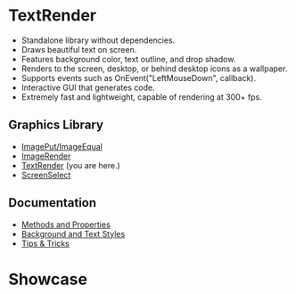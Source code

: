 # TextRender

* Standalone library without dependencies.
* Draws beautiful text on screen.
* Features background color, text outline, and drop shadow.
* Renders to the screen, desktop, or behind desktop icons as a wallpaper.
* Supports events such as OnEvent("LeftMouseDown", callback).
* Interactive GUI that generates code.
* Extremely fast and lightweight, capable of rendering at 300+ fps. 

## Graphics Library

* [ImagePut/ImageEqual](https://github.com/iseahound/ImagePut)
* [ImageRender](https://github.com/iseahound/ImageRender)
* [TextRender](https://github.com/iseahound/TextRender) (you are here.)
* [ScreenSelect](https://github.com/iseahound/ScreenSelect)

## Documentation

* [Methods and Properties](https://github.com/iseahound/TextRender/wiki/Methods-and-Properties)
* [Background and Text Styles](https://github.com/iseahound/TextRender/wiki/Styles)
* [Tips & Tricks](https://github.com/iseahound/TextRender/wiki/Tips-&-Tricks)

# Showcase
